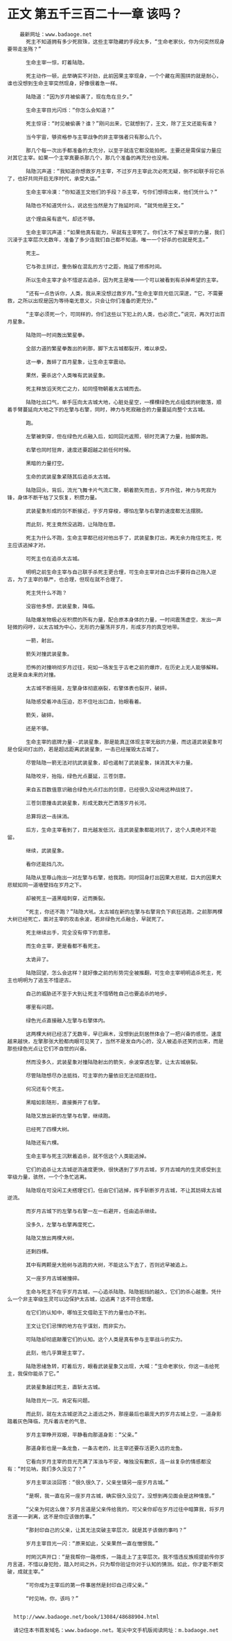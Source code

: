 # 正文 第五千三百二十一章 该吗？
        最新网址：www.badaoge.net
          死主不知道拥有多少死寂珠，这些主宰隐藏的手段太多，“生命老家伙，你为何突然现身要带走圣殇？”
      
          生命主宰一惊，盯着陆隐。
      
          死主动作一顿，此举确实不对劲，此前因果主宰现身，一个个藏在周围拼的就是耐心，谁也没想到生命主宰突然现身，好像很着急一样。
      
          陆隐道：“因为岁月被偷袭了，现在危在旦夕。”
      
          生命主宰目光闪烁：“你怎么会知道？”
      
          死主惊讶：“时见被偷袭？谁？”刚问出来，它就想到了，王文，除了王文还能有谁？
      
          当今宇宙，够资格参与主宰战争的非主宰强者只有那么几个。
      
          那几个每一次出手都准备的太充分，以至于就连它都没能拍死。主要还是需保留力量应对其它主宰。如果一个主宰真要杀那几个，那几个准备的再充分也没用。
      
          陆隐沉声道：“我知道你想救岁月主宰，不过岁月主宰此次必死无疑，倒不如联手将它杀了，也好共同开启无序时代，承受大运。”
      
          生命主宰冷漠：“你知道王文他们的手段？杀主宰，亏你们想得出来，他们凭什么？”
      
          陆隐也不知道凭什么，说这些当然是为了拖延时间，“就凭他是王文。”
      
          这个理由虽有底气，却还不够。
      
          生命主宰沉声道：“如果他真有能力，早就有主宰死了。你们太不了解主宰的力量，我们沉浸于主宰层次无数年，准备了多少连我们自己都不知道。唯一一个好杀的也就是死主。”
      
          死主…
      
          它与弥主拼过，重伤躲在混乱的方寸之距，拖延了修炼时间。
      
          所以生命主宰才会不惜逆古追杀，因为死主是唯一一个可以被看到有杀掉希望的主宰。
      
          “还有一点告诉你，人类，我从来没想过救岁月。”生命主宰目光低沉深邃，“它，不需要救，之所以出现是因为等待毫无意义，只会让你们准备的更充分。”
      
          “主宰必须死一个，可同样的，你们这些以下犯上的人类，也必须亡。”说完，再次打出百月星象。
      
          陆隐同一时间轰出繁星拳。
      
          全部力道的繁星拳轰出的刹那，脚下太古城都裂开，难以承受。
      
          这一拳，轰碎了百月星象，让生命主宰震动。
      
          果然，要杀这个人类唯有武装星象。
      
          死主释放滔天死亡之力，如同怪物朝着太古城而去。
      
          陆隐吐出口气，单手压向太古城大地，心脏处星空，一棵棵绿色光点组成的树散落，顺着手臂蔓延向大地之下的左擎与右擎，同时，神力与死寂融合的力量蔓延向整个太古城。
      
          跑。
      
          左擎被刺穿，但在绿色光点融入后，如同回光返照，顿时充满了力量，抬脚奔跑。
      
          右擎也同时狂奔，速度还要超越之前任何时候。
      
          黑暗的力量打空。
      
          生命的武装星象紧随其后追杀太古城。
      
          陆隐回头，背后，流光飞舞卡片气流汇聚，朝着箭矢而去，岁月作弦，神力与死寂为锋，身体不断干枯了又恢复，积攒力量。
      
          武装星象形成的剑不断接近，于岁月穿梭，哪怕左擎与右擎的速度都无法摆脱。
      
          而此刻，死主竟然没逃跑，让陆隐在意。
      
          死主为什么不跑，生命主宰都已经对他出手了，武装星象打出，再无余力拖住死主，死主应该逃掉才对。
      
          可死主也在追杀太古城。
      
          明明之前生命主宰与自己联手杀死主更合理，可生命主宰对自己出手要将自己拖入逆古，为了主宰的尊严，也合理，但现在就不合理了。
      
          死主凭什么不跑？
      
          没容他多想，武装星象，降临。
      
          陆隐爆发物极必反积攒的所有力量，配合原本身体的力量，一时间震荡虚空，发出一声轻微的闷哼，以太古城为中心，无形的力量荡开岁月，形成岁月的真空地带。
      
          一箭，射出。
      
          箭矢对撞武装星象。
      
          恐怖的对撞响彻岁月过往，宛如一场发生于古老之前的爆炸，在历史上无人能够解释。这是来自未来的对撞。
      
          太古城不断摇晃，左擎身体彻底崩裂，右擎体表也裂开，破碎。
      
          陆隐感受着冲击压迫，忍不住吐出口血，抬眼看着。
      
          箭矢，破碎。
      
          还是不够。
      
          生命主宰的底牌力量--武装星象，那是能真正体现主宰无敌的力量，而这道武装星象可是仓促间打出的，若是超远距离武装星象，一击已经摧毁太古城了。
      
          尽管陆隐一箭无法对抗武装星象，却也遏制了武装星象，抹消其大半力量。
      
          陆隐咬牙，抬指，绿色光点蔓延，三苍剑意。
      
          来自五百数值意识融合绿色光点打出的剑意，已经很久没动用这种战技了。
      
          三苍剑意撞击武装星象，形成无数光芒洒落岁月长河。
      
          总算将这一击抹消。
      
          后方，生命主宰看到了，目光越发低沉，连武装星象都能对抗了，这个人类绝对不能留。
      
          继续，武装星象。
      
          看你还能挡几次。
      
          陆隐从至尊山拖出一对左擎与右擎，给我跑。同时回身打出因果大悲赋，巨大的因果大悲赋如同一道墙壁挡在岁月之下。
      
          却被死主一道黑暗刺穿，近而撕裂。
      
          “死主，你还不跑？”陆隐大吼。太古城在新的左擎与右擎背负下疯狂逃跑，之前那两棵大树已经死亡，面对主宰的攻击余波，若非绿色光点融合，早就死了。
      
          死主继续出手，完全没有停下的意思。
      
          而生命主宰，更是看都不看死主。
      
          太诡异了。
      
          陆隐回望，怎么会这样？就好像之前的形势完全被推翻，可生命主宰明明追杀死主，死主也明明为了逃生不惜逆古。
      
          自己的威胁还不至于大到让死主不惜牺牲自己也要追杀的地步。
      
          哪里有问题。
      
          绿色光点直接融入左擎与右擎体内。
      
          这两棵大树已经活了无数年，早已麻木，没想到此刻居然体会了一把兴奋的感觉。速度越来越快，左擎那张大脸都肉眼可见笑了，当然不是发自内心的，没人被追杀还笑的出来，而是那些绿色光点让它们不自觉的兴奋。
      
          然而没多久，武装星象对撞陆隐射出的箭矢，余波穿透左擎，让太古城崩裂。
      
          尽管陆隐想尽办法抵挡，可主宰的力量依旧无法彻底挡住。
      
          何况还有个死主。
      
          黑暗如影随形，直接撕开了右擎。
      
          陆隐又放出新的左擎与右擎，继续跑。
      
          已经死了四棵大树。
      
          陆隐还有六棵。
      
          生命主宰与死主沉默着追杀，就不信这个人类能逃掉。
      
          它们的追杀让太古城逆流速度更快，很快遇到了岁月古城，岁月古城内的生灵感受到主宰级力量，骇然，一个个急忙逃离。
      
          陆隐现在可没闲工夫搭理它们，任由它们逃掉，挥手斩断岁月古城，不让其妨碍太古城逆流。
      
          而岁月古城下的左擎与右擎一左一右避开，任由追杀继续。
      
          没多久，左擎与右擎再度死亡。
      
          陆隐又放出两棵大树。
      
          还剩四棵。
      
          其中有两颗是大脸树与逃跑的大树，不能这么下去了，否则迟早被追上。
      
          又一座岁月古城被撞碎。
      
          生命与死主不在乎岁月古城，一心追杀陆隐。陆隐抵挡的越久，它们的杀心越重。凭什么一个非主宰级生灵可以边保护太古城，边逃离？这不符合常理。
      
          在它们的认知中，哪怕王文借助王下的力量也办不到。
      
          王文让它们忌惮的地方在于谋划，而非实力。
      
          可陆隐却彻底颠覆它们的认知。这个人类是真有参与主宰战斗的实力。
      
          此刻，他几乎算是主宰了。
      
          陆隐思绪急转，盯着后方，眼看武装星象又出现，大喊：“生命老家伙，你这一击给死主，我保你能杀了它。”
      
          武装星象越过死主，直斩太古城。
      
          陆隐目光一沉，肯定有问题。
      
          而此刻，就在太古城逆流之上遥远之外，那座最后也最庞大的岁月古城上空，一道身影踏着灰色降临，充斥着古老的气息、
      
          岁月主宰睁开双眼，平静看向那道身影：“父亲。”
      
          那道身影也是一条龙鱼，一条古老的，比主宰还要存活更久远的龙鱼。
      
          它看向岁月主宰的目光充满了浑浊与不安，唯独没有歉疚，连一丝复杂的情感都没有：“时见呐，我们多久没见了？”
      
          岁月主宰淡淡回答：“很久很久了，父亲坐镇另一座岁月古城。”
      
          “是啊，我一直在另一座岁月古城，确实很久没见了。没想到再见面会是这种情景。”
      
          “父亲为何这么做？岁月言道是父亲传给我的，可父亲你却在岁月过往中暗算我，将岁月言道一一剥离，这不是你应该做的事。”
      
          “那封印自己的父亲，让其无法突破主宰层次，就是其子该做的事吗？”
      
          岁月主宰目光一闪：“原来如此，父亲果然一直在憎恨我。”
      
          时罔沉声开口：“是我帮你一路修炼，一路走上了主宰层次。我不惜违反族规提前传你岁月言道，不惜以身犯险，踏入时间之外，只为帮你验证你对于认知的猜测。如此，你才能不断突破，成就主宰。”
      
          “可你成为主宰后的第一件事居然是封印自己得父亲。”
      
          “时见呐，你，该吗？”
      
      
      http://www.badaoge.net/book/13084/48688904.html
      
      请记住本书首发域名：www.badaoge.net。笔尖中文手机版阅读网址：m.badaoge.net